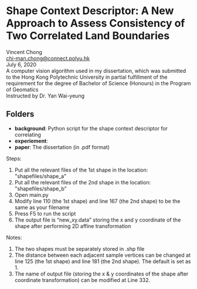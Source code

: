 # Shape Context Descriptor: A New Approach to Assess Consistency of Two Correlated Land Boundaries

Vincent Chong  
chi-man.chong@connect.polyu.hk  
July 6, 2020  
A computer vision algorithm used in my dissertation, which was submitted to the Hong Kong Polytechnic University in partial fulfillment of the requirement for the degree of Bachelor of Science (Honours) in the Program of Geomatics  
Instructed by Dr. Yan Wai-yeung  

## Folders
* **background**: Python script for the shape context descriptor for correlating 
* **experiement**: 
* **paper**: The dissertation (in .pdf format)

Steps:
1. Put all the relevant files of the 1st shape in the location: "shapefiles/shape_a”
2. Put all the relevant files of the 2nd shape in the location: "shapefiles/shape_b”
3. Open main.py
4. Modify line 110 (the 1st shape) and line 167 (the 2nd shape) to be the same as your filename
5. Press F5 to run the script
6. The output file is “new_xy.data” storing the x and y coordinate of the shape after performing 2D affine transformation

Notes:
1. The two shapes must be separately stored in .shp file
2. The distance between each adjacent sample vertices can be changed at line 125 (the 1st shape) and line 181 (the 2nd shape). The default is set as 1.
3. The name of output file (storing the x & y coordinates of the shape after coordinate transformation) can be modified at Line 332.
